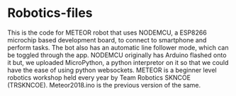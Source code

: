 # Robotics-files
This is the code for METEOR robot that uses NODEMCU, a ESP8266 microchip based development board, to connect to smartphone and perform tasks.
The bot also has an automatic line follower mode, which can be toggled through the app. NODEMCU originally has Arduino flashed onto it but, we uploaded MicroPython, a python interpretor on it so that we could have the ease of using python websockets. METEOR is a beginner level robotics workshop held every year by Team Robotics SKNCOE (TRSKNCOE). Meteor2018.ino is the previous version of the same.
